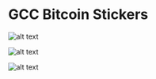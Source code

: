 # GCC Bitcoin Stickers

![alt text](https://github.com/makarid/bitcoin_stickers/blob/main/bitcoin_sticker_trapeza.jpg?raw=true)

![alt text](https://github.com/makarid/bitcoin_stickers/blob/main/bitcoin_sticker2.jpg?raw=true)

![alt text](https://github.com/makarid/bitcoin_stickers/blob/main/bitcoin_sticker3.jpg?raw=true)
